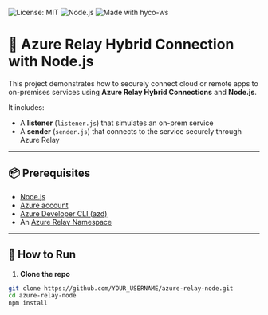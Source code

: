 ![License: MIT](https://img.shields.io/badge/License-MIT-green.svg)
![Node.js](https://img.shields.io/badge/node-%3E=16.0-blue)
![Made with hyco-ws](https://img.shields.io/badge/websocket-hyco--ws-ff69b4)


# 🔁 Azure Relay Hybrid Connection with Node.js

This project demonstrates how to securely connect cloud or remote apps to on-premises services using **Azure Relay Hybrid Connections** and **Node.js**.

It includes:
- A **listener** (`listener.js`) that simulates an on-prem service
- A **sender** (`sender.js`) that connects to the service securely through Azure Relay

---

## 📦 Prerequisites

- [Node.js](https://nodejs.org/)
- [Azure account](https://portal.azure.com/)
- [Azure Developer CLI (azd)](https://learn.microsoft.com/en-us/azure/developer/azure-developer-cli/install-azd)
- An [Azure Relay Namespace](https://learn.microsoft.com/en-us/azure/azure-relay/relay-what-is-it)

---

## 🚀 How to Run

1. **Clone the repo**

```bash
git clone https://github.com/YOUR_USERNAME/azure-relay-node.git
cd azure-relay-node
npm install
